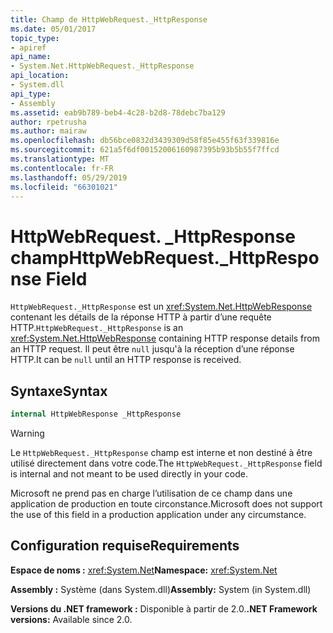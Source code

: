 ```yaml
---
title: Champ de HttpWebRequest._HttpResponse
ms.date: 05/01/2017
topic_type:
- apiref
api_name:
- System.Net.HttpWebRequest._HttpResponse
api_location:
- System.dll
api_type:
- Assembly
ms.assetid: eab9b789-beb4-4c28-b2d8-78debc7ba129
author: rpetrusha
ms.author: mairaw
ms.openlocfilehash: db56bce0832d3439309d58f85e455f63f339816e
ms.sourcegitcommit: 621a5f6df00152006160987395b93b5b55f7ffcd
ms.translationtype: MT
ms.contentlocale: fr-FR
ms.lasthandoff: 05/29/2019
ms.locfileid: "66301021"
---
```

# <a name="httpwebrequesthttpresponse-field"></a><span data-ttu-id="73175-102">HttpWebRequest. \_HttpResponse champ</span><span class="sxs-lookup"><span data-stu-id="73175-102">HttpWebRequest.\_HttpResponse Field</span></span>

<span data-ttu-id="73175-103">`HttpWebRequest._HttpResponse` est un <xref:System.Net.HttpWebResponse> contenant les détails de la réponse HTTP à partir d’une requête HTTP.</span><span class="sxs-lookup"><span data-stu-id="73175-103">`HttpWebRequest._HttpResponse` is an <xref:System.Net.HttpWebResponse> containing HTTP response details from an HTTP request.</span></span> <span data-ttu-id="73175-104">Il peut être `null` jusqu'à la réception d’une réponse HTTP.</span><span class="sxs-lookup"><span data-stu-id="73175-104">It can be `null` until an HTTP response is received.</span></span>

## <a name="syntax"></a><span data-ttu-id="73175-105">Syntaxe</span><span class="sxs-lookup"><span data-stu-id="73175-105">Syntax</span></span>
  
```csharp  
internal HttpWebResponse _HttpResponse
```

> [!WARNING]
> <span data-ttu-id="73175-106">Le `HttpWebRequest._HttpResponse` champ est interne et non destiné à être utilisé directement dans votre code.</span><span class="sxs-lookup"><span data-stu-id="73175-106">The `HttpWebRequest._HttpResponse` field is internal and not meant to be used directly in your code.</span></span>
> 
> <span data-ttu-id="73175-107">Microsoft ne prend pas en charge l’utilisation de ce champ dans une application de production en toute circonstance.</span><span class="sxs-lookup"><span data-stu-id="73175-107">Microsoft does not support the use of this field in a production application under any circumstance.</span></span>

## <a name="requirements"></a><span data-ttu-id="73175-108">Configuration requise</span><span class="sxs-lookup"><span data-stu-id="73175-108">Requirements</span></span>

<span data-ttu-id="73175-109">**Espace de noms :** <xref:System.Net></span><span class="sxs-lookup"><span data-stu-id="73175-109">**Namespace:** <xref:System.Net></span></span>

<span data-ttu-id="73175-110">**Assembly :** Système (dans System.dll)</span><span class="sxs-lookup"><span data-stu-id="73175-110">**Assembly:** System (in System.dll)</span></span>

<span data-ttu-id="73175-111">**Versions du .NET framework :** Disponible à partir de 2.0.</span><span class="sxs-lookup"><span data-stu-id="73175-111">**.NET Framework versions:** Available since 2.0.</span></span>
